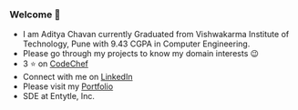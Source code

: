 ### Welcome 👋

- I am Aditya Chavan currently Graduated from Vishwakarma Institute of Technology, Pune with 9.43 CGPA in Computer Engineering.
- Please go through my projects to know my domain interests 😉
- 3 ⭐ on [CodeChef](https://www.codechef.com/users/aditya770)
- Connect with me on [LinkedIn](https://www.linkedin.com/in/aditya-sandeep-chavan/)
- Please visit my [Portfolio](https://homepage-omega-eight.vercel.app/)
- SDE at Entytle, Inc.
